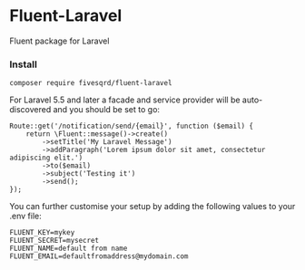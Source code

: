 # Fluent-Laravel
Fluent package for Laravel

### Install ###
```
composer require fivesqrd/fluent-laravel
```

For Laravel 5.5 and later a facade and service provider will be auto-discovered and you should be set to go:
```
Route::get('/notification/send/{email}', function ($email) {
    return \Fluent::message()->create()
        ->setTitle('My Laravel Message')
        ->addParagraph('Lorem ipsum dolor sit amet, consectetur adipiscing elit.')
        ->to($email)
        ->subject('Testing it')
        ->send();
});
```

You can further customise your setup by adding the following values to your .env file:

```
FLUENT_KEY=mykey
FLUENT_SECRET=mysecret
FLUENT_NAME=default from name 
FLUENT_EMAIL=defaultfromaddress@mydomain.com
```
